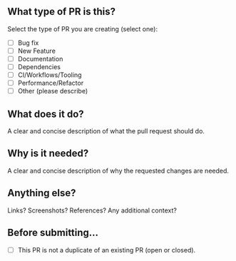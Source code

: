 <!-- Thanks for taking the time to fill out this pull request! -->

## What type of PR is this?
Select the type of PR you are creating (select one):
- [ ] Bug fix
- [ ] New Feature
- [ ] Documentation
- [ ] Dependencies
- [ ] CI/Workflows/Tooling
- [ ] Performance/Refactor
- [ ] Other (please describe)

## What does it do?
A clear and concise description of what the pull request should do.

<!-- This is what it does... -->

## Why is it needed?
A clear and concise description of why the requested changes are needed.

<!-- This is why it's needed... -->

## Anything else?
Links? Screenshots? References? Any additional context?

<!-- Also please describe here if you selected "Other" for the PR type. -->

## Before submitting...
- [ ] This PR is not a duplicate of an existing PR (open or closed).
